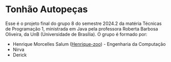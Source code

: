 # Tonhão Autopeças
Esse é o projeto final do grupo 8 do semestre 2024.2 da matéria Técnicas de Programação 1, ministrada em Java pela professora Roberta Barbosa Oliveira, da UnB (Universidade de Brasília).
O grupo é formado por:
- Henrique Morcelles Salum ([Henrique-zoo](https://github.com/Henrique-zoo)) - Engenharia da Computação
- Nirva
- Derick
